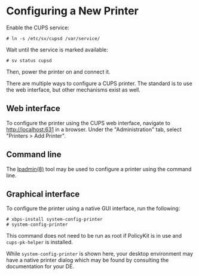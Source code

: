 # Configuring a New Printer

Enable the CUPS service:

```
# ln -s /etc/sv/cupsd /var/service/
```

Wait until the service is marked available:

```
# sv status cupsd
```

Then, power the printer on and connect it.

There are multiple ways to configure a CUPS printer.  The standard is
to use the web interface, but other mechanisms exist as well.

## Web interface

To configure the printer using the CUPS web interface, navigate to
<http://localhost:631> in a browser. Under the "Administration" tab, select
"Printers > Add Printer".

## Command line

The [lpadmin(8)](https://man.voidlinux.org/lpadmin.8) tool may be used to
configure a printer using the command line.

## Graphical interface

To configure the printer using a native GUI interface, run the following:

```
# xbps-install system-config-printer
# system-config-printer
```

This command does not need to be run as root if PolicyKit is in use and
`cups-pk-helper` is installed.

While `system-config-printer` is shown here, your desktop environment
may have a native printer dialog which may be found by consulting the
documentation for your DE.
